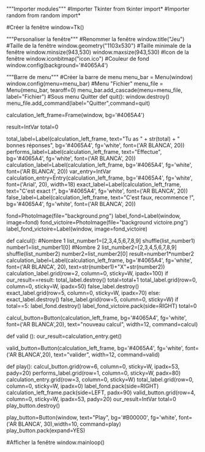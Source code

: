 """Importer modules"""
#Importer Tkinter
from tkinter import*
#Importer random
from random import*


#Créer la fenêtre
window=Tk()


"""Personaliser la fenêtre"""
#Renommer la fenêtre
window.title("Jeu")
#Taille de la fenêtre
window.geometry("1103x530")
#Taille minimale de la fenêtre
window.minsize(943,530)
window.maxsize(943,530)
#Icon de la fenêtre
window.iconbitmap("icon.ico")
#Couleur de fond
window.config(background='#4065A4')


"""Barre de menu"""
#Créer la barre de menu
menu_bar = Menu(window)
window.config(menu=menu_bar)
#Menu "Fichier"
menu_file = Menu(menu_bar, tearoff=0)
menu_bar.add_cascade(menu=menu_file, label="Fichier")
#Sous menu Quitter
def quit():
    window.destroy()
menu_file.add_command(label="Quitter",command=quit)


calculation_left_frame=Frame(window, bg='#4065A4')


result=IntVar
total=0


total_label=Label(calculation_left_frame, text="Tu as " + str(total) + " bonnes réponses", bg='#4065A4', fg='white', font=('AR BLANCA', 20))
performs_label=Label(calculation_left_frame, text="Effectue", bg='#4065A4', fg='white', font=('AR BLANCA', 20))
calculation_label=Label(calculation_left_frame, bg='#4065A4', fg='white', font=('AR BLANCA', 20))
var_entry=IntVar
calculation_entry=Entry(calculation_left_frame, bg='#4065A4', fg='white', font=('Arial', 20), width=18)
exact_label=Label(calculation_left_frame, text="C'est exact !", bg='#4065A4', fg='white', font=('AR BLANCA', 20))
false_label=Label(calculation_left_frame, text="C'est faux, recommence !", bg='#4065A4', fg='white', font=('AR BLANCA', 20))


fond=PhotoImage(file="background.png")
label_fond=Label(window, image=fond)
fond_victoire=PhotoImage(file="background victoire.png")
label_fond_victoire=Label(window, image=fond_victoire)

def calcul():
    #Nombre 1
    list_number1=[2,3,4,5,6,7,8,9]
    shuffle(list_number1)
    number1=list_number1[0]
    #Nombre 2
    list_number2=[2,3,4,5,6,7,8,9]
    shuffle(list_number2)
    number2=list_number2[0]
    result=number1*number2
    calculation_label=Label(calculation_left_frame, bg='#4065A4', fg='white', font=('AR BLANCA', 20), text=str(number1)+"X"+str(number2))
    calculation_label.grid(row=2, column=0, sticky=W, ipadx=100)
    if our_result==result:
        total_label.destroy()
        total=total+1
        total_label.grid(row=0, column=0, sticky=W, ipadx=50)
        false_label.destroy()
        exact_label.grid(row=5, column=0, sticky=W, ipadx=70)
    else:
        exact_label.destroy()
        false_label.grid(row=5, column=0, sticky=W)
    if total==5:
        label_fond.destroy()
        label_fond_victoire.pack(side=RIGHT)
        total=0


calcul_button=Button(calculation_left_frame, bg='#4065A4', fg='white', font=('AR BLANCA',20), text="nouveau calcul", width=12, command=calcul)


def valid ():
    our_result=calculation_entry.get()

valid_button=Button(calculation_left_frame, bg='#4065A4', fg='white', font=('AR BLANCA',20), text="valider", width=12, command=valid)


def play():
    calcul_button.grid(row=6, column=0, sticky=W, ipadx=53, pady=20)
    performs_label.grid(row=1, column=0, sticky=W, padx=80)
    calculation_entry.grid(row=3, column=0, sticky=W)
    total_label.grid(row=0, column=0, sticky=W, ipadx=0)
    label_fond.pack(side=RIGHT)
    calculation_left_frame.pack(side=LEFT, padx=90)
    valid_button.grid(row=4, column=0, sticky=W, ipadx=53, pady=20)
    our_result=IntVar
    total=0
    play_button.destroy()



play_button=Button(window, text="Play", bg='#B00000', fg='white', font=('AR BLANCA', 30),width=10, command=play)
play_button.pack(expand=YES)

#Afficher la fenêtre
window.mainloop()
